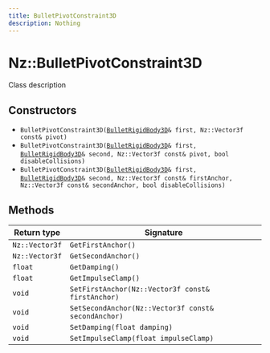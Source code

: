 ```yaml
---
title: BulletPivotConstraint3D
description: Nothing
---
```


# Nz::BulletPivotConstraint3D

Class description

## Constructors

- `BulletPivotConstraint3D(`[`BulletRigidBody3D`](documentation/generated/BulletPhysics3D/BulletRigidBody3D.md)`& first, Nz::Vector3f const& pivot)`
- `BulletPivotConstraint3D(`[`BulletRigidBody3D`](documentation/generated/BulletPhysics3D/BulletRigidBody3D.md)`& first, `[`BulletRigidBody3D`](documentation/generated/BulletPhysics3D/BulletRigidBody3D.md)`& second, Nz::Vector3f const& pivot, bool disableCollisions)`
- `BulletPivotConstraint3D(`[`BulletRigidBody3D`](documentation/generated/BulletPhysics3D/BulletRigidBody3D.md)`& first, `[`BulletRigidBody3D`](documentation/generated/BulletPhysics3D/BulletRigidBody3D.md)`& second, Nz::Vector3f const& firstAnchor, Nz::Vector3f const& secondAnchor, bool disableCollisions)`

## Methods

| Return type | Signature |
| ----------- | --------- |
| `Nz::Vector3f` | `GetFirstAnchor()` |
| `Nz::Vector3f` | `GetSecondAnchor()` |
| `float` | `GetDamping()` |
| `float` | `GetImpulseClamp()` |
| `void` | `SetFirstAnchor(Nz::Vector3f const& firstAnchor)` |
| `void` | `SetSecondAnchor(Nz::Vector3f const& secondAnchor)` |
| `void` | `SetDamping(float damping)` |
| `void` | `SetImpulseClamp(float impulseClamp)` |
